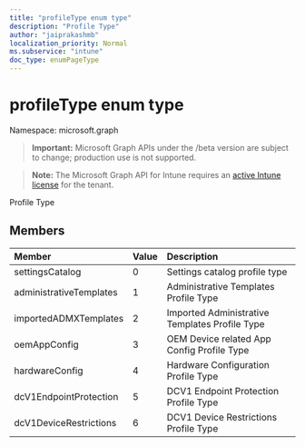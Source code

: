 ```yaml
---
title: "profileType enum type"
description: "Profile Type"
author: "jaiprakashmb"
localization_priority: Normal
ms.subservice: "intune"
doc_type: enumPageType
---
```


# profileType enum type

Namespace: microsoft.graph

> **Important:** Microsoft Graph APIs under the /beta version are subject to change; production use is not supported.

> **Note:** The Microsoft Graph API for Intune requires an [active Intune license](https://go.microsoft.com/fwlink/?linkid=839381) for the tenant.

Profile Type

## Members
|Member|Value|Description|
|:---|:---|:---|
|settingsCatalog|0|Settings catalog profile type|
|administrativeTemplates|1|Administrative Templates Profile Type|
|importedADMXTemplates|2|Imported Administrative Templates Profile Type|
|oemAppConfig|3|OEM Device related App Config Profile Type|
|hardwareConfig|4|Hardware Configuration Profile Type|
|dcV1EndpointProtection|5|DCV1 Endpoint Protection Profile Type|
|dcV1DeviceRestrictions|6|DCV1 Device Restrictions Profile Type|
